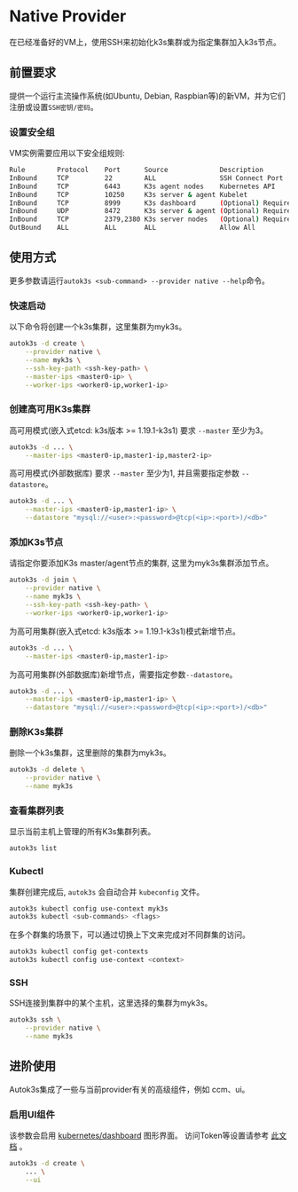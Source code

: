 # Native Provider
在已经准备好的VM上，使用SSH来初始化k3s集群或为指定集群加入k3s节点。

## 前置要求
提供一个运行主流操作系统(如Ubuntu, Debian, Raspbian等)的新VM，并为它们注册或设置`SSH密钥/密码`。

### 设置安全组
VM实例需要应用以下安全组规则:

```bash
Rule        Protocol    Port      Source             Description
InBound     TCP         22        ALL                SSH Connect Port
InBound     TCP         6443      K3s agent nodes    Kubernetes API
InBound     TCP         10250     K3s server & agent Kubelet
InBound     TCP         8999      K3s dashboard      (Optional) Required only for Dashboard UI
InBound     UDP         8472      K3s server & agent (Optional) Required only for Flannel VXLAN
InBound     TCP         2379,2380 K3s server nodes   (Optional) Required only for embedded ETCD
OutBound    ALL         ALL       ALL                Allow All
```

## 使用方式
更多参数请运行`autok3s <sub-command> --provider native --help`命令。

### 快速启动
以下命令将创建一个k3s集群，这里集群为myk3s。

```bash
autok3s -d create \
    --provider native \
    --name myk3s \
    --ssh-key-path <ssh-key-path> \
    --master-ips <master0-ip> \
    --worker-ips <worker0-ip,worker1-ip>
```

### 创建高可用K3s集群
高可用模式(嵌入式etcd: k3s版本 >= 1.19.1-k3s1) 要求 `--master` 至少为3。

```bash
autok3s -d ... \
    --master-ips <master0-ip,master1-ip,master2-ip>
```

高可用模式(外部数据库) 要求 `--master` 至少为1, 并且需要指定参数 `--datastore`。

```bash
autok3s -d ... \
    --master-ips <master0-ip,master1-ip> \
    --datastore "mysql://<user>:<password>@tcp(<ip>:<port>)/<db>"
```

### 添加K3s节点
请指定你要添加K3s master/agent节点的集群, 这里为myk3s集群添加节点。

```bash
autok3s -d join \
    --provider native \
    --name myk3s \
    --ssh-key-path <ssh-key-path> \
    --worker-ips <worker0-ip,worker1-ip>
```

为高可用集群(嵌入式etcd: k3s版本 >= 1.19.1-k3s1)模式新增节点。

```bash
autok3s -d ... \
    --master-ips <master0-ip,master1-ip>
```

为高可用集群(外部数据库)新增节点，需要指定参数`--datastore`。

```bash
autok3s -d ... \
    --master-ips <master0-ip,master1-ip> \
    --datastore "mysql://<user>:<password>@tcp(<ip>:<port>)/<db>"
```

### 删除K3s集群
删除一个k3s集群，这里删除的集群为myk3s。

```bash
autok3s -d delete \
    --provider native \
    --name myk3s
```

### 查看集群列表
显示当前主机上管理的所有K3s集群列表。

```bash
autok3s list
```

### Kubectl
集群创建完成后, `autok3s` 会自动合并 `kubeconfig` 文件。

```bash
autok3s kubectl config use-context myk3s
autok3s kubectl <sub-commands> <flags>
```

在多个群集的场景下，可以通过切换上下文来完成对不同群集的访问。

```bash
autok3s kubectl config get-contexts
autok3s kubectl config use-context <context>
```

### SSH
SSH连接到集群中的某个主机，这里选择的集群为myk3s。

```bash
autok3s ssh \
    --provider native \
    --name myk3s
```
## 进阶使用
Autok3s集成了一些与当前provider有关的高级组件，例如 ccm、ui。

### 启用UI组件
该参数会启用 [kubernetes/dashboard](https://github.com/kubernetes/dashboard) 图形界面。
访问Token等设置请参考 [此文档](https://github.com/kubernetes/dashboard/blob/master/docs/user/access-control/creating-sample-user.md) 。

```bash
autok3s -d create \
    ... \
    --ui
```
